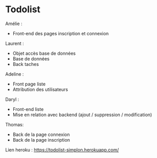 # Todolist

Amélie : 
* Front-end des pages inscription et connexion

Laurent :
* Objet accès base de données
* Base de données
* Back taches

Adeline : 
* Front page liste 
* Attribution des utilisateurs


Daryl : 
* Front-end liste
* Mise en relation avec backend (ajout / suppression / modification)

Thomas:
* Back de la page connexion
* Back de la page inscription

Lien heroku :
https://todolist-simplon.herokuapp.com/
